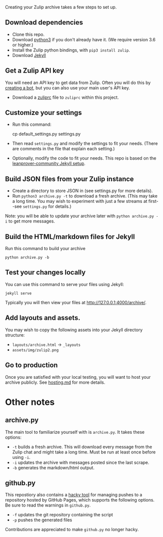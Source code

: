 Creating your Zulip archive takes a few steps to set up.

## Download dependencies

* Clone this repo.
* Download [python3](https://www.python.org/downloads/) if you
  don't already have it.  (We require version 3.6 or higher.)
* Install the Zulip python bindings, with `pip3 install zulip`.
* Download [Jekyll](https://jekyllrb.com/)

## Get a Zulip API key

You will need an API key to get data from Zulip.  Often you
will do this by  [creating a bot](https://zulipchat.com/help/add-a-bot-or-integration),
but you can also use your main user's API key.

* Download a [zuliprc](https://zulipchat.com/api/configuring-python-bindings)
  file to `zuliprc` within this project.

## Customize your settings

* Run this command:

    cp default_settings.py settings.py

* Then read `settings.py` and modify the settings to fit your needs.
  (There are comments in the file that explain each setting.)
* Optionally, modify the code to fit your needs. This repo
  is based on the [leanprover-community Jekyll
  setup](https://github.com/leanprover-community/leanprover-community.github.io).

## Build JSON files from your Zulip instance

* Create a directory to store JSON in (see settings.py for more details).
* Run `python3 archive.py -t` to download a fresh archive. (This may take
  a long time.  You may wish to experiment with just a few streams at
  first--see `settings.py` for details.)

Note: you will be able to update your archive later with
`python archive.py -i` to get more messages.

## Build the HTML/markdown files for Jekyll

Run this command to build your archive

    python archive.py -b

## Test your changes locally

You can use this command to serve your files using Jekyll:

    jekyll serve

Typically you will then view your files at http://127.0.0.1:4000/archive/.

## Add layouts and assets.

You may wish to copy the following assets into your Jekyll directory
structure:

- `layouts/archive.html` -> `_layouts`
- `assets/img/zulip2.png`

## Go to production

Once you are satisfied with your local testing, you will want to host
your archive publicly.  See [hosting.md](hosting.md) for more details.

# Other notes

## archive.py

The main tool to familiarize yourself with is `archive.py`.  It takes these
options:

  * `-t` builds a fresh archive. This will download every message from the Zulip chat and might take a long time. Must be run at least once before using `-i`.
  * `-i` updates the archive with messages posted since the last scrape.
  * `-b` generates the markdown/html output.

## github.py

This repostiory also contains a [hacky tool](github.py) for managing
pushes to a repository hosted by GitHub Pages, which supports the
following options.  Be sure to read the warnings in `github.py`.

* `-f` updates the git repository containing the script
* `-p` pushes the generated files

Contributions are appreciated to make `github.py` no longer hacky.

